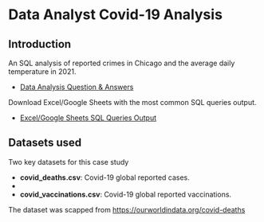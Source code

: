 # Data Analyst Covid-19 Analysis

## Introduction

An SQL analysis of reported crimes in Chicago and the average daily temperature in 2021.
  * [Data Analysis Question & Answers](https://github.com/kopkam/Covid19-Analysis/blob/main/questions_and_answers.md)

Download Excel/Google Sheets with the most common SQL queries output.
  * [Excel/Google Sheets SQL Queries Output](https://ourworldindata.org/covid-deaths)

## Datasets used
Two key datasets for this case study

- <strong> covid_deaths.csv</strong>: Covid-19 global reported cases.
- 
- <strong> covid_vaccinations.csv</strong>: Covid-19 global reported vaccinations.


The dataset was scapped from https://ourworldindata.org/covid-deaths
